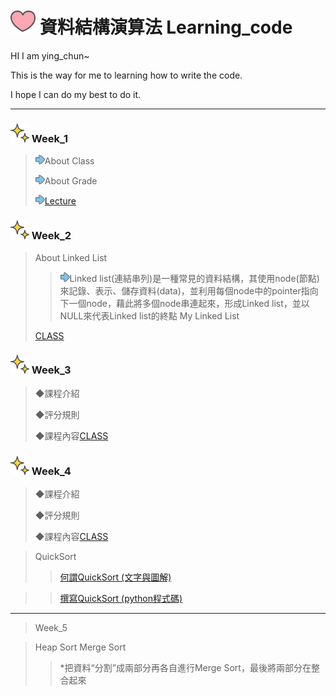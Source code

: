 # <img width="40" height="40" src="https://github.com/06170125/Learning_code/blob/master/%E8%B3%87%E6%96%99%E7%B5%90%E6%A7%8B%E6%BC%94%E7%AE%97%E6%B3%95/%E6%84%9B%E5%BF%83.png?raw=true"/> 資料結構演算法 Learning_code

HI I am ying_chun~

This is the way for me to learning how to write the code.

I hope I can do my best to do it.

--------
### <img width="30" height="30" src="https://github.com/06170125/Learning_code/blob/master/%E8%B3%87%E6%96%99%E7%B5%90%E6%A7%8B%E6%BC%94%E7%AE%97%E6%B3%95/%E4%BA%AE%E6%99%B6%E6%99%B6.png?raw=true"/> Week_1

><img width="15" height="15" src="https://github.com/06170125/Learning_code/blob/master/%E8%B3%87%E6%96%99%E7%B5%90%E6%A7%8B%E6%BC%94%E7%AE%97%E6%B3%95/%E8%97%8D%E7%AE%AD%E9%A0%AD.png?raw=true"/>About Class
>
><img width="15" height="15" src="https://github.com/06170125/Learning_code/blob/master/%E8%B3%87%E6%96%99%E7%B5%90%E6%A7%8B%E6%BC%94%E7%AE%97%E6%B3%95/%E8%97%8D%E7%AE%AD%E9%A0%AD.png?raw=true"/>About Grade
>
><img width="15" height="15" src="https://github.com/06170125/Learning_code/blob/master/%E8%B3%87%E6%96%99%E7%B5%90%E6%A7%8B%E6%BC%94%E7%AE%97%E6%B3%95/%E8%97%8D%E7%AE%AD%E9%A0%AD.png?raw=true"/>[Lecture](https://docs.google.com/presentation/d/e/2PACX-1vQyAFfgCNbBPBDWV_Xbahc2CtMBr_v-jfffAhaOWw2SntBRd2kJtLZZgdYoRfEZD7flCo4ilfO_msKX/pub?start=false&loop=false&delayms=3000&slide=id.p)

### <img width="30" height="30" src="https://github.com/06170125/Learning_code/blob/master/%E8%B3%87%E6%96%99%E7%B5%90%E6%A7%8B%E6%BC%94%E7%AE%97%E6%B3%95/%E4%BA%AE%E6%99%B6%E6%99%B6.png?raw=true"/> Week_2

>About Linked List
>><img width="15" height="15" src="https://github.com/06170125/Learning_code/blob/master/%E8%B3%87%E6%96%99%E7%B5%90%E6%A7%8B%E6%BC%94%E7%AE%97%E6%B3%95/%E8%97%8D%E7%AE%AD%E9%A0%AD.png?raw=true"/>Linked list(連結串列)是一種常見的資料結構，其使用node(節點)來記錄、表示、儲存資料(data)，並利用每個node中的pointer指向下一個node，藉此將多個node串連起來，形成Linked list，並以NULL來代表Linked list的終點
>My Linked List
>
>[CLASS](https://docs.google.com/presentation/d/e/2PACX-1vTB218-EdUZ5jpNz6Uv4TOZQc37Y281v128_aRcWC6EhkTQs5bS8fh7yysmcuzb9R2QPN6_PDshFWL_/pub?start=false&loop=false&delayms=3000&slide=id.p)

### <img width="30" height="30" src="https://github.com/06170125/Learning_code/blob/master/%E8%B3%87%E6%96%99%E7%B5%90%E6%A7%8B%E6%BC%94%E7%AE%97%E6%B3%95/%E4%BA%AE%E6%99%B6%E6%99%B6.png?raw=true"/> Week_3

>◆課程介紹
>
>◆評分規則
>
>◆課程內容[CLASS](https://docs.google.com/presentation/d/e/2PACX-1vQyAFfgCNbBPBDWV_Xbahc2CtMBr_v-jfffAhaOWw2SntBRd2kJtLZZgdYoRfEZD7flCo4ilfO_msKX/pub?start=false&loop=false&delayms=3000&slide=id.p)

### <img width="30" height="30" src="https://github.com/06170125/Learning_code/blob/master/%E8%B3%87%E6%96%99%E7%B5%90%E6%A7%8B%E6%BC%94%E7%AE%97%E6%B3%95/%E4%BA%AE%E6%99%B6%E6%99%B6.png?raw=true"/> Week_4

>◆課程介紹
>
>◆評分規則
>
>◆課程內容[CLASS](https://docs.google.com/presentation/d/e/2PACX-1vQyAFfgCNbBPBDWV_Xbahc2CtMBr_v-jfffAhaOWw2SntBRd2kJtLZZgdYoRfEZD7flCo4ilfO_msKX/pub?start=false&loop=false&delayms=3000&slide=id.p)

>QuickSort
>>[何謂QuickSort (文字與圖解)](https://nbviewer.jupyter.org/github/06170125/Learning_code/blob/master/%E8%B3%87%E6%96%99%E7%B5%90%E6%A7%8B%E6%BC%94%E7%AE%97%E6%B3%95/%E7%AC%AC%E5%9B%9B%E9%80%B1/QuickSort%E5%9C%96%E8%A7%A3.pdf)

>>[撰寫QuickSort (python程式碼)](https://nbviewer.jupyter.org/github/06170125/Learning_code/blob/master/%E8%B3%87%E6%96%99%E7%B5%90%E6%A7%8B%E6%BC%94%E7%AE%97%E6%B3%95/%E7%AC%AC%E5%9B%9B%E9%80%B1/QuickSort.ipynb)
-------
>Week_5

>Heap Sort
>Merge Sort
>>*把資料“分割”成兩部分再各自進行Merge Sort，最後將兩部分在整合起來
>
